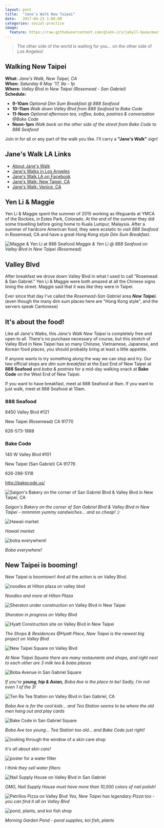 ```yaml
---
layout: post
title:  "Jane's Walk New Taipei"
date:   2017-04-23 1:00:00
categories: social-practice
image:
  feature: https://raw.githubusercontent.com/glenn-irs/jekyll-base/master/_images/888-Seafood-Maggie-YenLi.jpg
---
```


>  The other side of the world is waiting for you… on the other side of Los Angeles!


## Walking New Taipei
**What:** *Jane's Walk, New Taipei, CA*     
**When:** *Saturday 6 May '17, 9a - 1p*    
**Where:** *Valley Blvd in New Taipei (Rosemead - San Gabriel)*    
**Schedule:**  

* **9-10am** *Optional Dim Sum Breakfast @ 888 Seafood*
* **10-11am** *Walk down Valley Blvd from 888 Seafood to Bake Code*
* **11-Noon** *Optional afternoon tea, coffee, boba, pastries & conversation @Bake Code*
* **Noon-1pm** *Walk back on the other side of the street from Bake Code to 888 Seafood*

Join in for all or any part of the walk you like. I'll carry a **"Jane's Walk"** sign!

## Jane's Walk LA Links

* [About Jane's Walk](http://agentof.ch/aos/janes-walk-los-angeles-2017/)  
* [Jane's Walks in Los Angeles](http://janeswalk.org/united-states/los-angeles/)  
* [Jane's Walk LA on Facebook](https://www.facebook.com/janeswalkla/)
* [Jane's Walk: New Taipei, CA](http://jekyll.zucman.com/social-practice/2017/04/23/janeswalk-new-taipei.html)
* [Jane's Walk: Venice, CA](http://jekyll.zucman.com/social-practice/2017/04/30/janeswalk-venice.html)



## Yen Li & Maggie 

Yen Li & Maggie spent the summer of 2015 working as lifeguards at YMCA of the Rockies, in Estes Park, Colorado. At the end of the summer they did some travelling before going home to Kuala Lumpur, Malaysia. After a summer of hardcore American food, they were ecstatic to visit *888 Seafood* in Rosemead, CA and have a great *Hong Kong style Dim Sum Breakfast*.

![Maggie & Yen Li at 888 Seafood](https://raw.githubusercontent.com/glenn-irs/jekyll-base/master/_images/888-Seafood-Maggie-YenLi.jpg)
*Maggie & Yen Li @ 888 Seafood on Valley Blvd in New Taipei (Rosemead)*



## Valley Blvd

After breakfast we drove down Valley Blvd in what I used to call "Rosemead & San Gabriel." Yen Li & Maggie were both amazed at all the Chinese signs lining the street. Maggie said that it was like they were in Taipei. 

Ever since that day I've called the *Rosemead-San Gabriel* area ***New Taipei.*** (even though the many dim sum places here are "Hong Kong style", and the servers speak Cantonese)

## It's about the food!

Like all Jane's Walks, this *Jane's Walk New Taipei* is completely free and open to all. There's no purchase necessary of course,  but this stretch of Valley Blvd in New Taipei has so many Chinese, Vietnamese, Japanese, and Korean food places, you should probably bring at least a little appetite.

If anyone wants to try something along the way we can stop and try. Our two official stops are *dim sum breakfast* at the East End of New Taipei at **888 Seafood** and *boba & pastries* for a mid-day walking snack at **Bake Code** on the West End of New Taipei.

If you want to have breakfast, meet at 888 Seafood at 9am. If you want to just walk, meet at 888 Seafood at 10am.



### 888 Seafood

8450 Valley Blvd #121

New Taipei (Rosemead) CA 91770

626-573-1888

### Bake Code

 140 W Valley Blvd #101

New Taipei (San Gabriel) CA 91776

626-288-5118

http://bakecode.us/

![Saigon's Bakery on the corner of San Gabriel Blvd & Valley Blvd in New Taipei, CA](https://raw.githubusercontent.com/glenn-irs/jekyll-base/master/_images/newtaipei/NewTaipei-001.JPG)

*Saigon's Bakery on the corner of San Gabriel Blvd & Valley Blvd in New Taipei - mmmmm yummy sandwiches... and so cheap! :)*

![Hawaii market](https://raw.githubusercontent.com/glenn-irs/jekyll-base/master/_images/newtaipei/NewTaipei-002.JPG)

*Hawaii market*

![boba everywhere!](https://raw.githubusercontent.com/glenn-irs/jekyll-base/master/_images/newtaipei/NewTaipei-004.JPG)

*Boba everywhere!*

## New Taipei is booming!

New Taipei is boomtown! And all the action is on Valley Blvd.

![noodles at Hilton plaza on valley blvd](https://raw.githubusercontent.com/glenn-irs/jekyll-base/master/_images/newtaipei/NewTaipei-005.JPG)

*Noodles and more at Hilton Plaza*

![Sheraton under construction on Valley Blvd in New Taipei ](https://raw.githubusercontent.com/glenn-irs/jekyll-base/master/_images/newtaipei/NewTaipei-006.JPG)

*Sheraton in progress on Valley Blvd*

![Hyatt Construction site on Valley Blvd in New Taipei](https://raw.githubusercontent.com/glenn-irs/jekyll-base/master/_images/newtaipei/NewTaipei-007.JPG)

*The Shops & Residences @Hyatt Place, New Taipei is the newest big project on Valley Blvd*

![New Taipei Square on Valley Blvd](https://raw.githubusercontent.com/glenn-irs/jekyll-base/master/_images/newtaipei/NewTaipei-008.JPG)

*At New Taipei Square there are many restaurants and shops, and right next to each other are 3  milk tea & boba places*

![Boba Avenue in San Gabriel Square](https://raw.githubusercontent.com/glenn-irs/jekyll-base/master/_images/newtaipei/NewTaipei-013.JPG)

*If you're **young, hip & Asian,** Boba Ave is the place to be! Sadly, I'm not even 1 of the 3!*

![Ten Ra Tea Station on Valley Blvd in San Gabriel, CA](https://raw.githubusercontent.com/glenn-irs/jekyll-base/master/_images/newtaipei/NewTaipei-014.JPG)

*Boba Ave is for the cool kids... and Tea Station seems to be where the old men hang out and play cards*

![Bake Code in San Gabriel Square](https://raw.githubusercontent.com/glenn-irs/jekyll-base/master/_images/newtaipei/NewTaipei-015.JPG)

*Boba Ave too young... Tea Station too old... and Bake Code just right!*

![looking through the window of a skin care shop](https://raw.githubusercontent.com/glenn-irs/jekyll-base/master/_images/newtaipei/NewTaipei-011.JPG)

*It's all about skin care!*

![poster for a water filter](https://raw.githubusercontent.com/glenn-irs/jekyll-base/master/_images/newtaipei/NewTaipei-017.JPG)

*I think they sell water filters*

![Nail Supply House on Valley Blvd in San Gabriel](https://raw.githubusercontent.com/glenn-irs/jekyll-base/master/_images/newtaipei/NewTaipei-018.JPG)

*OMG, Nail Supply House must have more than 10,000 colors of nail polish!*

![Petrillos Pizza on Valley Blvd](https://raw.githubusercontent.com/glenn-irs/jekyll-base/master/_images/newtaipei/NewTaipei-019.JPG)
*Yes, New Taipei has legendary Pizza too - you can find it all on Valley Blvd* 

![pond, plants, and koi fish shop](https://raw.githubusercontent.com/glenn-irs/jekyll-base/master/_images/newtaipei/NewTaipei-020.JPG)

*Morning Garden Pond - pond supplies, koi fish, plants*


